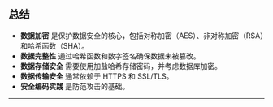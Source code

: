 ## **总结**

- **数据加密** 是保护数据安全的核心，包括对称加密（AES）、非对称加密（RSA）和哈希函数（SHA）。
- **数据完整性** 通过哈希函数和数字签名确保数据未被篡改。
- **数据存储安全** 需要使用加盐哈希存储密码，并考虑数据库加密。
- **数据传输安全** 通常依赖于 HTTPS 和 SSL/TLS。
- **安全编码实践** 是防范攻击的基础。

---